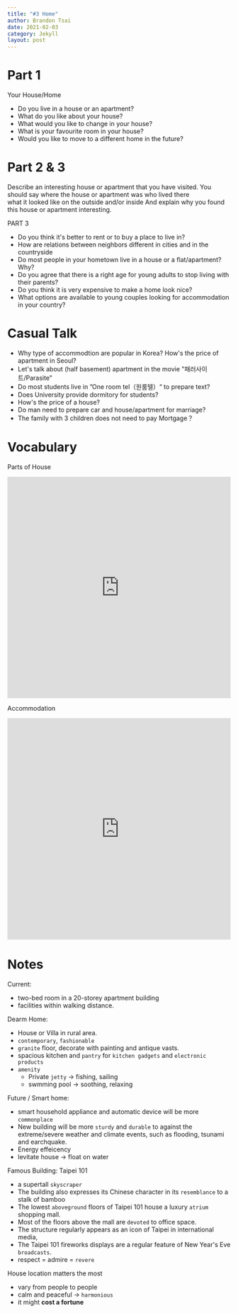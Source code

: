 ```yaml
---
title: "#3 Home"
author: Brandon Tsai
date: 2021-02-03
category: Jekyll
layout: post
---
```


Part 1
======


Your House/Home
- Do you live in a house or an apartment?
- What do you like about your house?
- What would you like to change in your house?
- What is your favourite room in your house?
- Would you like to move to a different home in the future?


Part 2 & 3
==========


Describe an interesting house or apartment that you have visited. You should say
where the house or apartment was 
who lived there  
what it looked like on the outside and/or inside 
And explain why you found this house or apartment interesting.

PART 3
- Do you think it's better to rent or to buy a place to live in?
- How are relations between neighbors different in cities and in the countryside
- Do most people in your hometown live in a house or a flat/apartment? Why?
- Do you agree that there is a right age for young adults to stop living with their parents?
- Do you think it is very expensive to make a home look nice?
- What options are available to young couples looking for accommodation in your country?


Casual Talk
=========

- Why type of accommodtion are popular in Korea? How's the price of apartment in Seoul?
- Let's talk about (half basement) apartment in the movie "패러사이트/Parasite"
- Do most students live in ”One room tel（원룸텔）“ to prepare text?
- Does University provide dormitory for students?
- How's the price of a house?
- Do man need to prepare car and house/apartment for marriage?
- The family with 3 children does not need to pay Mortgage？

Vocabulary
===========

Parts of House

<iframe src="https://quizlet.com/566195172/flashcards/embed?i=7u4xy&x=1jj1" height="500" width="100%" style="border:0"></iframe>


Accommodation

<iframe src="https://quizlet.com/508001223/flashcards/embed?i=7u4xy&x=1jj1" height="500" width="100%" style="border:0"></iframe>


Notes
=====

Current:
- two-bed room in a 20-storey apartment building 
- facilities within walking distance.

Dearm Home:
- House or Villa in rural area.
- `contemporary`, `fashionable`
- `granite` floor, decorate with painting and antique vasts.
- spacious kitchen and `pantry` for `kitchen gadgets` and `electronic products`
- `amenity`
  - Private `jetty` -> fishing, sailing
  - swmming pool -> soothing, relaxing


Future / Smart home:
  - smart household appliance and automatic device will be more `commonplace`
  - New building will be more `sturdy` and `durable` to against the extreme/severe weather and climate events, such as flooding, tsunami and earchquake.
  - Energy effeicency
  - levitate house -> float on water


Famous Building: Taipei 101

- a supertall `skyscraper`
- The building also expresses its Chinese character in its `resemblance` to a stalk of bamboo
- The lowest `aboveground` floors of Taipei 101 house a luxury `atrium` shopping mall. 
- Most of the floors above the mall are `devoted` to office space.
- The structure regularly appears as an icon of Taipei in international media, 
- The Taipei 101 fireworks displays are a regular feature of New Year's Eve `broadcasts`.
- respect = admire = `revere` 


House location matters the most
- vary from people to people
- calm and peaceful -> `harmonious`
- it might **cost a fortune**